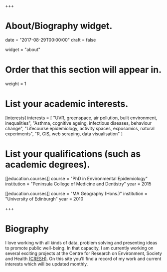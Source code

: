 +++
# About/Biography widget.

date = "2017-08-29T00:00:00"
draft = false

widget = "about"

# Order that this section will appear in.
weight = 1

# List your academic interests.
[interests]
  interests = [
    "UVR, greenspace, air pollution, built environment, inequalities",
    "Asthma, cognitive ageing, infectious diseases, behaviour change",
    "Lifecourse epidemiology, activity spaces, exposomics, natural experiments",
    "R, GIS, web scraping, data visualisation"
  ]

# List your qualifications (such as academic degrees).
[[education.courses]]
  course = "PhD in Environmental Epidemiology"
  institution = "Peninsula College of Medicine and Dentistry"
  year = 2015

[[education.courses]]
  course = "MA Geography (Hons.)"
  institution = "University of Edinburgh"
  year = 2010 
 
+++

# Biography

I love working with all kinds of data, problem solving and presenting ideas to promote public well-being. In that capacity, I am currently working on several exciting projects at the Centre for Research on Environment, Society and Health <a href="https://cresh.org.uk/">(CRESH)</a>. On this site you'll find a record of my work and current interests which will be updated monthly.






